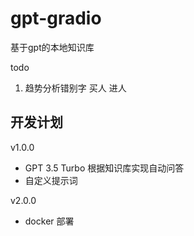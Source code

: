 # gpt-gradio

基于gpt的本地知识库

todo

1. 趋势分析错别字 买人 进人

## 开发计划

v1.0.0

* GPT 3.5 Turbo 根据知识库实现自动问答
* 自定义提示词

v2.0.0

* docker 部署


